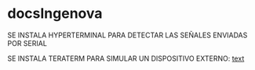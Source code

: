 # docsIngenova
SE INSTALA HYPERTERMINAL PARA DETECTAR LAS SEÑALES ENVIADAS POR SERIAL

SE INSTALA TERATERM PARA SIMULAR UN DISPOSITIVO EXTERNO: [text](../README.md)


